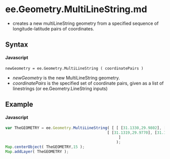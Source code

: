 # ee.Geometry.MultiLineString.md
-  creates a new multiLineString geometry from a specified sequence of longitude-latitude pairs of coordinates.

## Syntax

#### Javascript
```
newGeometry = ee.Geometry.MultiLineString ( coordinatePairs )
```

- *newGeometry* is the new MultiLineString geometry.
- *coordinatePairs* is the specified set of coordinate pairs, given as a list of linestrings (or ee.Geometry.LineString inputs)


## Example

#### Javascript
```javascript
var TheGEOMETRY = ee.Geometry.MultiLineString( [ [ [31.1330,29.9802], [31.1353,29.9802], [31.1353,29.9782], [31.1330,29.9782] ], 
       			                             [ [31.1319,29.9770], [31.1296,29.9770], [31.1296,29.9750], [31.1319,29.9750] ] 
                                                  ]
                                                 );
Map.centerObject( TheGEOMETRY,15 );       
Map.addLayer( TheGEOMETRY ); 


```
